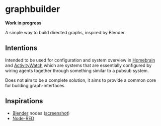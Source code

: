 graphbuilder
============

**Work in progress**

A simple way to build directed graphs, inspired by Blender.

## Intentions

Intended to be used for configuration and system overview in [Homebrain](https://github.com/Homebrain/Homebrain) and [ActivityWatch](https://github.com/ErikBjare/activitywatch) which are systems that are essentially configured by wiring agents together through something similar to a pubsub system.

Does not aim to be a complete solution, it aims to provide a common core for building graph-interfaces.

## Inspirations

 - [Blender](https://www.blender.org/) nodes ([screenshot](https://mango.blender.org/wp-content/uploads/2012/04/splashbot_nodes.png))
 - [Node-RED](https://github.com/node-red/node-red)

